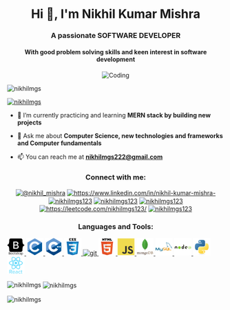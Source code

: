 <h1 align="center">Hi 👋, I'm Nikhil Kumar Mishra</h1>
<h3 align="center">A passionate SOFTWARE DEVELOPER </h3>
<h4 align="center">With good problem solving skills and keen interest in software development </h4>

<p align = "center"><img align = "center" alt = "Coding" width = "400" src = "https://media.giphy.com/media/26tn33aiTi1jkl6H6/giphy.gif"></p>

<p align="left"> <img src="https://komarev.com/ghpvc/?username=nikhilmgs&label=Profile%20views&color=0e75b6&style=flat" alt="nikhilmgs" /> </p>

<p align="left"> <a href="https://github.com/ryo-ma/github-profile-trophy"><img src="https://github-profile-trophy.vercel.app/?username=nikhilmgs" alt="nikhilmgs" /></a> </p>

- 🌱 I’m currently practicing and learning **MERN stack by building new projects**

- 💬 Ask me about **Computer Science, new technologies and frameworks and Computer fundamentals**

- 📫 You can reach me at **nikhilmgs222@gmail.com**



<h3 align="center">Connect with me:</h3>

<p align="center">
<a href="https://dev.to/@nikhil_mishra" target="blank"><img align="center" src="https://raw.githubusercontent.com/rahuldkjain/github-profile-readme-generator/master/src/images/icons/Social/devto.svg" alt="@nikhil_mishra" height="30" width="40" /></a>
<a href="https://linkedin.com/in/https://www.linkedin.com/in/nikhil-kumar-mishra-" target="blank"><img align="center" src="https://raw.githubusercontent.com/rahuldkjain/github-profile-readme-generator/master/src/images/icons/Social/linked-in-alt.svg" alt="https://www.linkedin.com/in/nikhil-kumar-mishra-" height="30" width="40" /></a>
<a href="https://www.codechef.com/users/nikhilmgs123" target="blank"><img align="center" src="https://cdn.jsdelivr.net/npm/simple-icons@3.1.0/icons/codechef.svg" alt="nikhilmgs123" height="30" width="40" /></a>
<a href="https://www.hackerrank.com/nikhilmgs123" target="blank"><img align="center" src="https://raw.githubusercontent.com/rahuldkjain/github-profile-readme-generator/master/src/images/icons/Social/hackerrank.svg" alt="nikhilmgs123" height="30" width="40" /></a>  
<a href="https://codeforces.com/profile/nikhilmgs123" target="blank"><img align="center" src="https://raw.githubusercontent.com/rahuldkjain/github-profile-readme-generator/master/src/images/icons/Social/codeforces.svg" alt="nikhilmgs123" height="30" width="40" /></a>
<a href="https://leetcode.com/nikhilmgs123/" target="blank"><img align="center" src="https://raw.githubusercontent.com/rahuldkjain/github-profile-readme-generator/master/src/images/icons/Social/leet-code.svg" alt="https://leetcode.com/nikhilmgs123/" height="30" width="40" /></a>
<a href="https://auth.geeksforgeeks.org/user/nikhilmgs123" target="blank"><img align="center" src="https://raw.githubusercontent.com/rahuldkjain/github-profile-readme-generator/master/src/images/icons/Social/geeks-for-geeks.svg" alt="nikhilmgs123" height="30" width="40" /></a>
</p>

<h3 align="center">Languages and Tools:</h3>


<p align="left"> <a href="https://getbootstrap.com" target="_blank" rel="noreferrer"> <img src="https://raw.githubusercontent.com/devicons/devicon/master/icons/bootstrap/bootstrap-plain-wordmark.svg" alt="bootstrap" width="40" height="40"/> </a> <a href="https://www.cprogramming.com/" target="_blank" rel="noreferrer"> <img src="https://raw.githubusercontent.com/devicons/devicon/master/icons/c/c-original.svg" alt="c" width="40" height="40"/> </a> <a href="https://www.w3schools.com/cpp/" target="_blank" rel="noreferrer"> <img src="https://raw.githubusercontent.com/devicons/devicon/master/icons/cplusplus/cplusplus-original.svg" alt="cplusplus" width="40" height="40"/> </a> <a href="https://www.w3schools.com/css/" target="_blank" rel="noreferrer"> <img src="https://raw.githubusercontent.com/devicons/devicon/master/icons/css3/css3-original-wordmark.svg" alt="css3" width="40" height="40"/> </a> <a href="https://git-scm.com/" target="_blank" rel="noreferrer"> <img src="https://www.vectorlogo.zone/logos/git-scm/git-scm-icon.svg" alt="git" width="40" height="40"/> </a> <a href="https://www.w3.org/html/" target="_blank" rel="noreferrer"> <img src="https://raw.githubusercontent.com/devicons/devicon/master/icons/html5/html5-original-wordmark.svg" alt="html5" width="40" height="40"/> </a> <a href="https://developer.mozilla.org/en-US/docs/Web/JavaScript" target="_blank" rel="noreferrer"> <img src="https://raw.githubusercontent.com/devicons/devicon/master/icons/javascript/javascript-original.svg" alt="javascript" width="40" height="40"/> </a> <a href="https://www.mongodb.com/" target="_blank" rel="noreferrer"> <img src="https://raw.githubusercontent.com/devicons/devicon/master/icons/mongodb/mongodb-original-wordmark.svg" alt="mongodb" width="40" height="40"/> </a> <a href="https://www.mysql.com/" target="_blank" rel="noreferrer"> <img src="https://raw.githubusercontent.com/devicons/devicon/master/icons/mysql/mysql-original-wordmark.svg" alt="mysql" width="40" height="40"/> </a> <a href="https://nodejs.org" target="_blank" rel="noreferrer"> <img src="https://raw.githubusercontent.com/devicons/devicon/master/icons/nodejs/nodejs-original-wordmark.svg" alt="nodejs" width="40" height="40"/> </a> <a href="https://www.python.org" target="_blank" rel="noreferrer"> <img src="https://raw.githubusercontent.com/devicons/devicon/master/icons/python/python-original.svg" alt="python" width="40" height="40"/> </a> <a href="https://reactjs.org/" target="_blank" rel="noreferrer"> <img src="https://raw.githubusercontent.com/devicons/devicon/master/icons/react/react-original-wordmark.svg" alt="react" width="40" height="40"/> </a> </p>



<p><img align="left" src="https://github-readme-stats.vercel.app/api/top-langs?username=nikhilmgs&show_icons=true&locale=en&layout=compact&theme=algolia" alt="nikhilmgs" /></p>


<p>&nbsp;<img align="center" src="https://github-readme-stats.vercel.app/api?username=nikhilmgs&show_icons=true&locale=en&theme=algolia" alt="nikhilmgs" /></p>


<p><img align="center" src="https://github-readme-streak-stats.herokuapp.com/?user=nikhilmgs&theme=algolia" alt="nikhilmgs" /></p>
